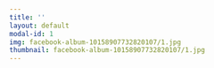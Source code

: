 ```yaml
---
title: ''
layout: default
modal-id: 1
img: facebook-album-10158907732820107/1.jpg
thumbnail: facebook-album-10158907732820107/1.jpg
---
```

